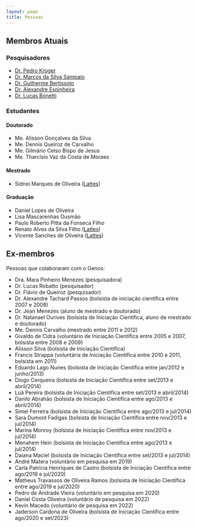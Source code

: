 ```yaml
---
layout: page
title: Pessoas
---
```


## Membros Atuais

### Pesquisadores

- [Dr. Pedro Kroger](https://pedrokroger.net)
- [Dr. Marcos da Silva Sampaio](https://marcos.sampaio.me)
- [Dr. Guilherme Bertissolo](https://guilhermebertissolo.wordpress.com/)
- [Dr. Alexandre Espinheira](https://alespinheira.wordpress.com/)
- [Dr. Lucas Bonetti](https://www.lucasbonetti.com.br/)

### Estudantes

#### Doutorado

- Me. Alisson Gonçalves da Silva
- Me. Dennis Queiroz de Carvalho
- Me. Gilmário Celso Bispo de Jesus
- Me. Tharcísio Vaz da Costa de Moraes

#### Mestrado

- Sidnei Marques de Oliveira ([Lattes](http://lattes.cnpq.br/8589873345658247))

#### Graduação

- Daniel Lopes de Oliveira
- Lisa Mascarenhas Gusmão
- Paulo Roberto Pitta da Fonseca Filho
- Renato Alves da Silva Filho ([Lattes](http://lattes.cnpq.br/8789530538276029))
- Vicente Sanches de Oliveira ([Lattes](http://lattes.cnpq.br/7390695997527457))

## Ex-membros

Pessoas que colaboraram com o Genos:

- Dra. Mara Pinheiro Menezes (pesquisadora)
- Dr. Lucas Robatto (pesquisador)
- Dr. Flávio de Queiroz (pesquisador)
- Dr. Alexandre Tachard Passos (bolsista de iniciação científica entre 2007 e 2008)
- Dr. Jean Menezes (aluno de mestrado e doutorado)
- Dr. Natanael Ourives (bolsista de Iniciação Científica, aluno de mestrado e doutorado)
- Me. Dennis Carvalho (mestrado entre 2011 e 2012)
- Givaldo de Cidra (voluntário de Iniciação Científica entre 2005 e 2007, bolsista entre 2008 e 2009)
- Alisson Silva (bolsista de Iniciação Científica)
- Francis Strappa (voluntária de Iniciação Científica entre 2010 e 2011, bolsista em 2011)
- Eduardo Lago Nunes (bolsista de Iniciação Científica entre jan/2012 e junho/2013)
- Diogo Cerqueira (bolsista de Iniciação Científica entre set/2013 e abril/2014)
- Luã Pereira (bolsista de Iniciação Científica entre set/2013 e abril/2014)
- Danilo Abrahão (bolsista de Iniciação Científica entre ago/2013 e abril/2014)
- Simei Ferreira (bolsista de Iniciação Científica entre ago/2013 e jul/2014)
- Sara Dumont Fadigas (bolsista de Iniciação Científica entre nov/2013 e jul/2014)
- Marina Monroy (bolsista de Iniciação Científica entre nov/2013 e jul/2014)
- Menahem Hein (bolsista de Iniciação Científica entre ago/2013 e jul/2014)
- Daiana Maciel (bolsista de Iniciação Científica entre set/2013 e jul/2014)
- André Matera (voluntário em pesquisa em 2019)
- Carla Patrícia Henriques de Castro (bolsista de Iniciação Científica entre ago/2019 e jul/2020)
- Matheus Travassos de Oliveira Ramos (bolsista de Iniciação Científica entre ago/2019 e jul/2020)
- Pedro de Andrade Vieira (voluntário em pesquisa em 2020)
- Daniel Costa Oliveira (voluntário de pesquisa em 2022)
- Kevin Macedo (voluntário de pesquisa em 2022)
- Jaderson Cardona de Oliveira (bolsista de Iniciação Científica entre ago/2020 e set/2023)